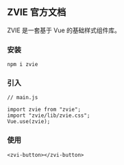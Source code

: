 ## ZVIE 官方文档

ZVIE 是一套基于 Vue 的基础样式组件库。

### 安装

```
npm i zvie
```

### 引入
```
// main.js
```

```
import zvie from "zvie";
import "zvie/lib/zvie.css";
Vue.use(zvie);
```

### 使用

```
<zvi-button></zvi-button>
```
